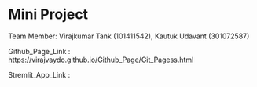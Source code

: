 # Mini Project

Team Member: Virajkumar Tank (101411542), Kautuk Udavant (301072587)
             
             
Github_Page_Link : https://virajvaydo.github.io/Github_Page/Git_Pagess.html

Stremlit_App_Link : 


             
